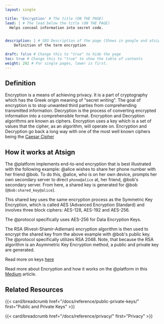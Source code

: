 ```yaml
---
layout: single

title: 'Encryption' # The title (ON THE PAGE)
lead: | # The lead below the title (ON THE PAGE)
  Helps conceal information into secret code.


description: | # SEO Description of the page (Shows in google and atsign.dev search)
    Definition of the term encryption

draft: false # Change this to "true" to hide the page
toc: true # Change this to "true" to show the table of contents
weight: 202 # For single pages, lower is first.
---
```


## Definition
Encryption is a means of achieving privacy. 
It is a part of cryptography which has the Greek origin meaning of "secret writing". 
The goal of encryption is to stop unwanted third parties from comprehending transmitted information. 
Decryption is the process of converting encrypted information into a comprehensible format. 
Encryption and Decryption algorithms are known as ciphers. Encryption uses a key which is a set of values that the cipher, as an algorithm, will operate on. 
Encryption and Decryption go back a long way with one of the most well known ciphers being the [Caesar Cipher](https://en.wikipedia.org/wiki/Caesar_cipher)

## How it works at Atsign
The @platform implements end-to-end encryption that is best illustrated with the following example: @alice wishes to share her phone number with her friend @bob. To do this, @alice, who is on her own device, prompts her own secondary server to direct `phone@alice` at, her friend, @bob's secondary server. From here, a shared key is generated for @bob (`@bob:shared_key@alice`).

This shared key uses the same encryption process as the Symmetric Key Encryption, which is called AES (Advanced Encryption Standard) and involves three block ciphers: AES-128, AES-192 and AES-256.

The @protocol specifically uses AES-256 for Data Encryption Keys.

The RSA (Rivest-Shamir-Adleman) encryption algorithm is then used to encrypt the shared key from the above example with @bob's public key. The @protocol specifically utilizes RSA 2048. Note, that because the RSA algorithm is an Asymmetric Key Encryption method, a public and private key are generated.

Read more on keys [here](/docs/reference/public-private-keys)

Read more about Encryption and how it works on the @platform in this [Medium](https://atsigncompany.medium.com/data-encryption-caching-with-the-protocol-debe9efc0f49) article.

## Related Resources

{{< card/breadcrumb href="/docs/reference/public-private-keys/" first="Public and Private Keys" >}}

{{< card/breadcrumb href="/docs/reference/privacy/" first="Privacy" >}}
